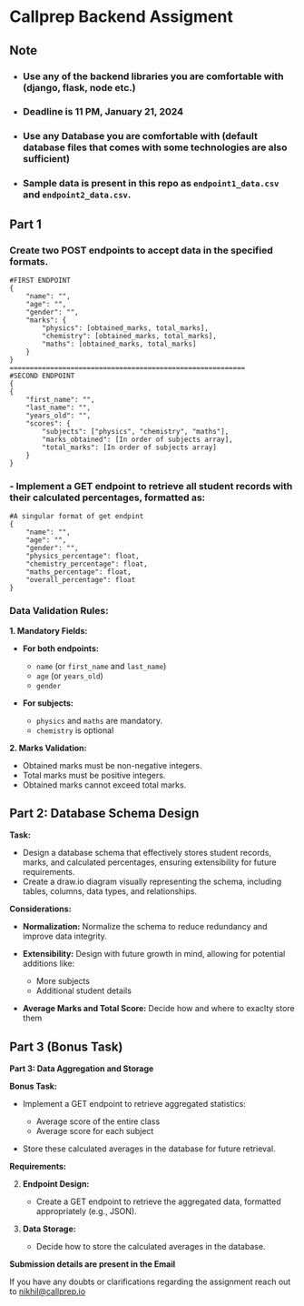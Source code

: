 
# Callprep Backend Assigment

## Note
- ### Use any of the backend libraries you are comfortable with (django, flask, node etc.)
- ### Deadline is 11 PM, January 21, 2024
- ### Use any Database you are comfortable with (default database files that comes with some technologies are also sufficient)
- ### Sample data is present in this repo as `endpoint1_data.csv` and `endpoint2_data.csv`. 

## Part 1
### Create two POST endpoints to accept data in the specified formats.
```
#FIRST ENDPOINT
{
    "name": "",
    "age": "",
    "gender": "",
    "marks": {
        "physics": [obtained_marks, total_marks],
        "chemistry": [obtained_marks, total_marks],
        "maths": [obtained_marks, total_marks]
    }
}
==========================================================
#SECOND ENDPOINT
{
{
    "first_name": "",
    "last_name": "",
    "years_old": "",
    "scores": {
        "subjects": ["physics", "chemistry", "maths"],
        "marks_obtained": [In order of subjects array],
        "total_marks": [In order of subjects array]
    }
}
```
### -   Implement a GET endpoint to retrieve all student records with their calculated percentages, formatted as:
```
#A singular format of get endpint
{
    "name": "",  
    "age": "", 
    "gender": "",
    "physics_percentage": float,
    "chemistry_percentage": float,
    "maths_percentage": float,
    "overall_percentage": float
}
```

### Data Validation Rules:
**1. Mandatory Fields:**
-   **For both endpoints:**
    -   `name` (or `first_name` and `last_name`)
    -   `age` (or `years_old`)
    -   `gender`
    
-   **For subjects:**
    -   `physics` and `maths` are mandatory.
    -   `chemistry` is optional
 
**2. Marks Validation:**

-   Obtained marks must be non-negative integers.
-   Total marks must be positive integers.
-   Obtained marks cannot exceed total marks.


## Part 2: Database Schema Design

**Task:**

-   Design a database schema that effectively stores student records, marks, and calculated percentages, ensuring extensibility for future requirements.
-   Create a draw.io diagram visually representing the schema, including tables, columns, data types, and relationships.

**Considerations:**

-   **Normalization:** Normalize the schema to reduce redundancy and improve data integrity.
-   **Extensibility:** Design with future growth in mind, allowing for potential additions like:
    
    -   More subjects
    -   Additional student details 
    
-   **Average Marks and Total Score:** Decide how and where to exaclty store them 

## Part 3 (Bonus Task)
**Part 3: Data Aggregation and Storage**

**Bonus Task:**

-   Implement a GET endpoint to retrieve aggregated statistics:
    
    -   Average score of the entire class
    -   Average score for each subject
    
-   Store these calculated averages in the database for future retrieval.

**Requirements:**

2.  **Endpoint Design:**
    
    -   Create a GET endpoint to retrieve the aggregated data, formatted appropriately (e.g., JSON).
    
    
6.  **Data Storage:**
    
    -   Decide how to store the calculated averages in the database.


**Submission details are present in the Email**

If you have any doubts or clarifications regarding the assignment reach out to   [nikhil@callprep.io](user@example.com)


